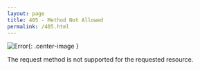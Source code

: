 ```yaml
---
layout: page
title: 405 - Method Not Allowed
permalink: /405.html
---
```


![Error](/images/error.png){: .center-image }

The request method is not supported for the requested resource.
